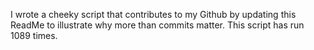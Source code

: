 I wrote a cheeky script that contributes to my Github by updating this ReadMe to illustrate why more than commits matter. This script has run 1089 times.